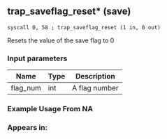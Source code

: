 ## trap_saveflag_reset* (save)

`syscall 0, 58 ; trap_saveflag_reset (1 in, 0 out)`

Resets the value of the save flag to 0

### Input parameters
| Name | Type | Description
|------|------|------------
| flag_num   | int   | A flag number


### Example Usage From NA



### Appears in:



